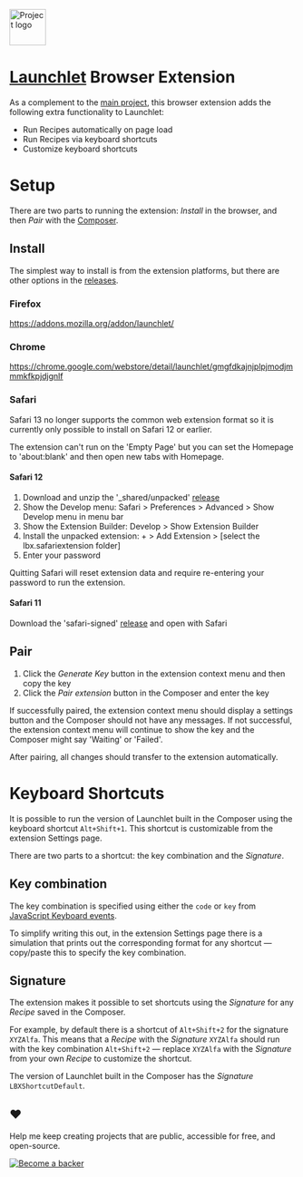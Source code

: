 <a href="https://launchlet.dev"><img alt="Project logo" src="https://static.rosano.ca/launchlet/identity.svg" width="64" /></a>

# [Launchlet](https://launchlet.dev) Browser Extension

As a complement to the [main project](https://github.com/rosano/launchlet), this browser extension adds the following extra functionality to Launchlet:

- Run Recipes automatically on page load
- Run Recipes via keyboard shortcuts
- Customize keyboard shortcuts

# Setup

There are two parts to running the extension: *Install* in the browser, and then *Pair* with the [Composer](https://launchlet.dev/compose). 

## Install

The simplest way to install is from the extension platforms, but there are other options in the [releases](https://github.com/rosano/launchlet-extension/releases).

### Firefox

https://addons.mozilla.org/addon/launchlet/

### Chrome

https://chrome.google.com/webstore/detail/launchlet/gmgfdkajnjplpjmodjmmmkfkpjdjgnlf

### Safari

Safari 13 no longer supports the common web extension format so it is currently only possible to install on Safari 12 or earlier.

The extension can't run on the 'Empty Page' but you can set the Homepage to 'about:blank' and then open new tabs with Homepage.

#### Safari 12

1. Download and unzip the '_shared/unpacked' [release](https://github.com/rosano/launchlet-extension/releases)
2. Show the Develop menu: Safari > Preferences > Advanced > Show Develop menu in menu bar
3. Show the Extension Builder: Develop > Show Extension Builder
4. Install the unpacked extension: + > Add Extension > [select the lbx.safariextension folder]
5. Enter your password

Quitting Safari will reset extension data and require re-entering your password to run the extension.

#### Safari 11

Download the 'safari-signed' [release](https://github.com/rosano/launchlet-extension/releases) and open with Safari

## Pair

1) Click the *Generate Key* button in the extension context menu and then copy the key
2) Click the *Pair extension* button in the Composer and enter the key

If successfully paired, the extension context menu should display a settings button and the Composer should not have any messages. If not successful, the extension context menu will continue to show the key and the Composer might say 'Waiting' or 'Failed'.

After pairing, all changes should transfer to the extension automatically.

# Keyboard Shortcuts

It is possible to run the version of Launchlet built in the Composer using the keyboard shortcut `Alt+Shift+1`. This shortcut is customizable from the extension Settings page.

There are two parts to a shortcut: the key combination and the *Signature*.

## Key combination

The key combination is specified using either the `code` or `key` from [JavaScript Keyboard events](https://keycode.info).

To simplify writing this out, in the extension Settings page there is a simulation that prints out the corresponding format for any shortcut — copy/paste this to specify the key combination.

## Signature

The extension makes it possible to set shortcuts using the *Signature* for any *Recipe* saved in the Composer.

For example, by default there is a shortcut of `Alt+Shift+2` for the signature `XYZAlfa`. This means that a *Recipe* with the *Signature* `XYZAlfa` should run with the key combination `Alt+Shift+2` — replace `XYZAlfa` with the *Signature* from your own *Recipe* to customize the shortcut.

The version of Launchlet built in the Composer has the *Signature* `LBXShortcutDefault`.

## ❤️

Help me keep creating projects that are public, accessible for free, and open-source.

<a href="https://rosano.ca/back"><img alt="Become a backer" src="https://static.rosano.ca/_shared/_RCSBackButton.svg" /></a>
